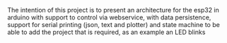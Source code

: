 The intention of this project is to present an architecture for the esp32
 in arduino with support to control via webservice,
 with data persistence, support for serial printing (json, text and plotter) 
 and state machine to be able to add the project that is required,
 as an example an LED blinks
 